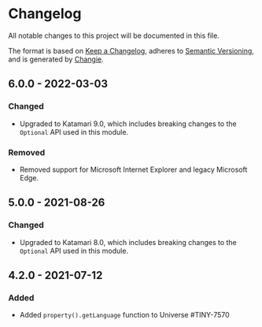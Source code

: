 # Changelog
All notable changes to this project will be documented in this file.

The format is based on [Keep a Changelog](https://keepachangelog.com/en/1.0.0/),
adheres to [Semantic Versioning](https://semver.org/spec/v2.0.0.html),
and is generated by [Changie](https://github.com/miniscruff/changie).

## 6.0.0 - 2022-03-03

### Changed
- Upgraded to Katamari 9.0, which includes breaking changes to the `Optional` API used in this module.

### Removed
- Removed support for Microsoft Internet Explorer and legacy Microsoft Edge.

## 5.0.0 - 2021-08-26

### Changed
- Upgraded to Katamari 8.0, which includes breaking changes to the `Optional` API used in this module.

## 4.2.0 - 2021-07-12

### Added
- Added `property().getLanguage` function to Universe #TINY-7570

